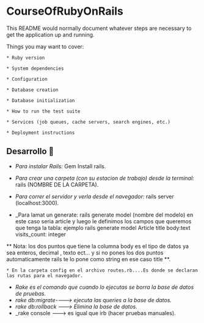 # CourseOfRubyOnRails

This README would normally document whatever steps are necessary to get the
application up and running.

Things you may want to cover:

```
* Ruby version

* System dependencies

* Configuration

* Database creation

* Database initialization

* How to run the test suite

* Services (job queues, cache servers, search engines, etc.)

* Deployment instructions
```
## Desarrollo 🔧
* _Para instalar Rails:_
Gem Install rails.

* _Para crear una carpeta (con su estacion de trabajo) desde la terminal:_
rails (NOMBRE DE LA CARPETA).

* _Para correr el servidor y verla desde el navegador:_
rails server (localhost:3000).

* _Para lamat un generate:  rails generate model (nombre del modelo) en este caso seria article y luego le definimos los campos que queremos que tenga la tabla: ejemplo rails generate model Article title body:text visits_count: integer

** Nota: los dos puntos que tiene la columna body es el tipo de datos ya sea enteros, decimal , texto ect... y si no pones los dos puntos automaticamente rails te lo pone como string en ese caso title **.

```
* En la carpeta config en el archivo routes.rb....Es donde se declaran las rutas para el navegador.

```
* _Rake es el comando que cuando lo ejecutas se borra la base de datos de pruebas._
* _rake db:migrate----> ejecuta las queries a la base de datos._
* _rake db:rollback ---> Elimina la base de datos._
* _rake console ---> es igual que irb (hacer pruebas manuales).
